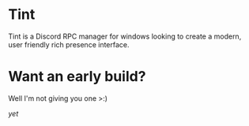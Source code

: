 # Tint
Tint is a Discord RPC manager for windows looking to create a modern, user friendly rich presence interface.

# Want an early build?
Well I'm not giving you one >:)

*yet* 
